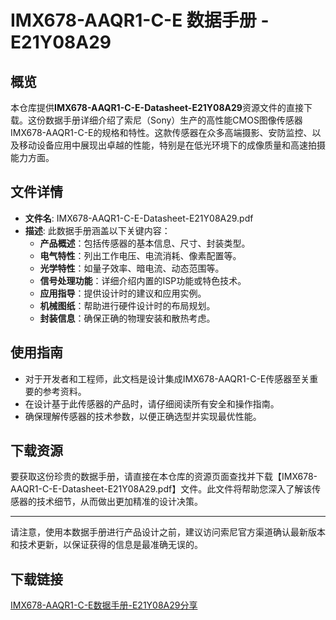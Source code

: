 # IMX678-AAQR1-C-E 数据手册 - E21Y08A29

## 概览

本仓库提供**IMX678-AAQR1-C-E-Datasheet-E21Y08A29**资源文件的直接下载。这份数据手册详细介绍了索尼（Sony）生产的高性能CMOS图像传感器IMX678-AAQR1-C-E的规格和特性。这款传感器在众多高端摄影、安防监控、以及移动设备应用中展现出卓越的性能，特别是在低光环境下的成像质量和高速拍摄能力方面。

## 文件详情

- **文件名**: IMX678-AAQR1-C-E-Datasheet-E21Y08A29.pdf
- **描述**: 此数据手册涵盖以下关键内容：
  - **产品概述**：包括传感器的基本信息、尺寸、封装类型。
  - **电气特性**：列出工作电压、电流消耗、像素配置等。
  - **光学特性**：如量子效率、暗电流、动态范围等。
  - **信号处理功能**：详细介绍内置的ISP功能或特色技术。
  - **应用指导**：提供设计时的建议和应用实例。
  - **机械图纸**：帮助进行硬件设计时的布局规划。
  - **封装信息**：确保正确的物理安装和散热考虑。

## 使用指南

- 对于开发者和工程师，此文档是设计集成IMX678-AAQR1-C-E传感器至关重要的参考资料。
- 在设计基于此传感器的产品时，请仔细阅读所有安全和操作指南。
- 确保理解传感器的技术参数，以便正确选型并实现最优性能。

## 下载资源

要获取这份珍贵的数据手册，请直接在本仓库的资源页面查找并下载【IMX678-AAQR1-C-E-Datasheet-E21Y08A29.pdf】文件。此文件将帮助您深入了解该传感器的技术细节，从而做出更加精准的设计决策。

---

请注意，使用本数据手册进行产品设计之前，建议访问索尼官方渠道确认最新版本和技术更新，以保证获得的信息是最准确无误的。

## 下载链接

[IMX678-AAQR1-C-E数据手册-E21Y08A29分享](https://pan.quark.cn/s/8b83de899bcb)